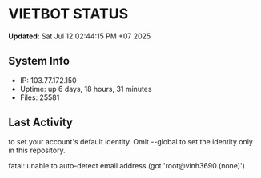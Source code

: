# VIETBOT STATUS
**Updated**: Sat Jul 12 02:44:15 PM +07 2025

## System Info
- IP: 103.77.172.150
- Uptime: up 6 days, 18 hours, 31 minutes
- Files: 25581

## Last Activity

to set your account's default identity.
Omit --global to set the identity only in this repository.

fatal: unable to auto-detect email address (got 'root@vinh3690.(none)')
